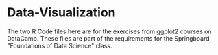 # Data-Visualization
The two R Code files here are for the exercises from ggplot2 courses on DataCamp.  These files are part of the requirements for the Springboard "Foundations of Data Science" class.
